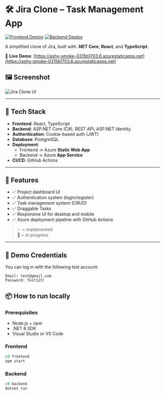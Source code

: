 # 🛠️ Jira Clone – Task Management App

[![Frontend Deploy](https://github.com/mwlky/Jira/actions/workflows/azure-static-web-apps-ashy-smoke-0315b1703.yml/badge.svg)](https://github.com/mwlky/Jira/actions/workflows/azure-static-web-apps-ashy-smoke-0315b1703.yml)
[![Backend Deploy](https://github.com/mwlky/Jira/actions/workflows/main_jira-server.yml/badge.svg)](https://github.com/mwlky/Jira/actions/workflows/main_jira-server.yml)

A simplified clone of Jira, built with **.NET Core**, **React**, and **TypeScript**.  

🔗 **Live Demo**: [https://ashy-smoke-0315b1703.6.azurestaticapps.net](https://ashy-smoke-0315b1703.6.azurestaticapps.net)

## 🖼️ Screenshot

![Jira Clone UI](https://i.imgur.com/w8mORSa.png)

---

## 🚀 Tech Stack

- **Frontend**: React, TypeScript
- **Backend**: ASP.NET Core (C#), REST API, ASP.NET Identity
- **Authentication**: Cookie-based auth (JWT)
- **Database**: PostgreSQL
- **Deployment**:
  - Frontend → Azure **Static Web App**
  - Backend → Azure **App Service**
- **CI/CD**: GitHub Actions

---

## 🎯 Features

- ✅ Project dashboard UI
- ✅ Authentication system (login/register)
- ✅ Task management system (CRUD)
- ✅ Draggable Tasks
- ✅ Responsive UI for desktop and mobile
- ✅ Azure deployment pipeline with GitHub Actions

> ✅ = implemented  
> 🔄 = in progress

---

## 🔐 Demo Credentials

You can log in with the following test account:

```text
Email: test@gmail.com  
Password: Test123!
```

## 📦 How to run locally

### Prerequisites

- Node.js + npm
- .NET 6 SDK
- Visual Studio or VS Code

### Frontend

```bash
cd frontend
npm start
```

### Backend
```bash
cd backend
dotnet run
```
